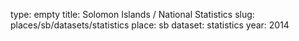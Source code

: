 type: empty
title: Solomon Islands / National Statistics
slug: places/sb/datasets/statistics
place: sb
dataset: statistics
year: 2014
